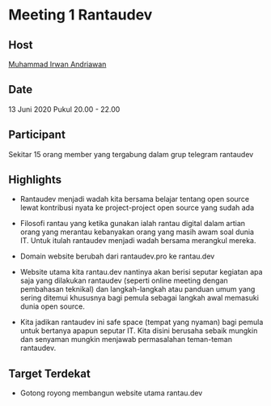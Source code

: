 # Meeting 1 Rantaudev

## Host

[Muhammad Irwan Andriawan](https://github.com/andriawan)

## Date

13 Juni 2020 Pukul 20.00 - 22.00

## Participant

Sekitar 15 orang member yang tergabung dalam grup telegram rantaudev

## Highlights

- Rantaudev menjadi wadah kita bersama belajar tentang open source lewat kontribusi nyata ke project-project open source yang sudah ada

- Filosofi rantau yang ketika gunakan ialah rantau digital dalam artian orang yang merantau kebanyakan orang yang masih awam soal dunia IT. Untuk itulah rantaudev menjadi wadah bersama merangkul mereka.

- Domain website berubah dari rantaudev.pro ke rantau.dev

- Website utama kita rantau.dev nantinya akan berisi seputar kegiatan apa saja yang dilakukan rantaudev (seperti online meeting dengan pembahasan teknikal) dan langkah-langkah atau panduan umum yang sering ditemui khususnya bagi pemula sebagai langkah awal memasuki dunia open source.

- Kita jadikan rantaudev ini safe space (tempat yang nyaman) bagi pemula untuk bertanya apapun seputar IT. Kita disini berusaha sebaik mungkin dan senyaman mungkin menjawab permasalahan teman-teman rantaudev.

## Target Terdekat

- Gotong royong membangun website utama rantau.dev
